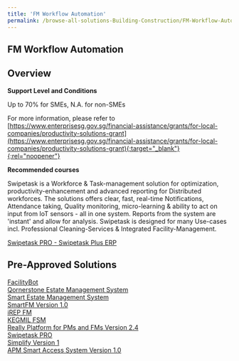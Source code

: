 ```yaml
---
title: 'FM Workflow Automation'
permalink: /browse-all-solutions-Building-Construction/FM-Workflow-Automation
---
```


## FM Workflow Automation
## Overview

**Support Level and Conditions**

Up to 70% for SMEs, N.A. for non-SMEs

For more information, please refer to
[https://www.enterprisesg.gov.sg/financial-assistance/grants/for-local-companies/productivity-solutions-grant](https://www.enterprisesg.gov.sg/financial-assistance/grants/for-local-companies/productivity-solutions-grant){:target="_blank"}{:rel="noopener"}

**Recommended courses**

Swipetask is a Workforce & Task-management solution for optimization, productivity-enhancement and advanced reporting for Distributed workforces. The solutions offers clear, fast, real-time Notifications, Attendance taking, Quality monitoring, micro-learning & ability to act on input from IoT sensors - all in one system. Reports from the system are 'instant' and allow for analysis. Swipetask is designed for many Use-cases incl. Professional Cleaning-Services & Integrated Facility-Management. 

<a href='https://www.gobusiness.gov.sg/images/psg/Desensitised_Swipetask_Annex_3_CR_wef_19_May_2022_Part_1.pdf'  target='_blank' rel='noopener'>Swipetask PRO - Swipetask Plus ERP</a><br>

## Pre-Approved Solutions

<a href='/productivity-solutions-grant/solutionrepo/solution397' target='_blank'>FacilityBot</a><br>
<a href='/productivity-solutions-grant/solutionrepo/solution470' target='_blank'>Qornerstone Estate Management System</a><br>
<a href='/productivity-solutions-grant/solutionrepo/solution1644' target='_blank'>Smart Estate Management System</a><br>
<a href='/productivity-solutions-grant/solutionrepo/solution1732' target='_blank'>SmartFM Version 1.0</a><br>
<a href='/productivity-solutions-grant/solutionrepo/solution1882' target='_blank'>iREP FM</a><br>
<a href='/productivity-solutions-grant/solutionrepo/solution2284' target='_blank'>KEGMIL FSM</a><br>
<a href='/productivity-solutions-grant/solutionrepo/solution2297' target='_blank'>Really Platform for PMs and FMs Version 2.4</a><br>
<a href='/productivity-solutions-grant/solutionrepo/solution2357' target='_blank'>Swipetask PRO</a><br>
<a href='/productivity-solutions-grant/solutionrepo/solution2661' target='_blank'>Simplify Version 1</a><br>
<a href='/productivity-solutions-grant/solutionrepo/solution2764' target='_blank'>APM Smart Access System Version 1.0</a><br>
